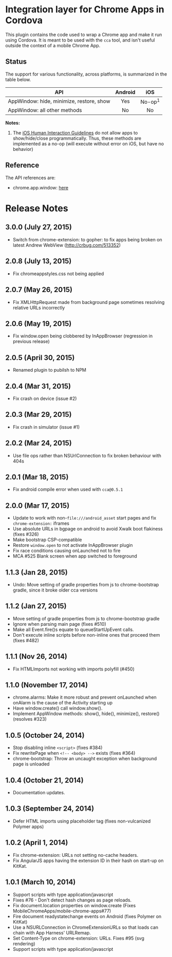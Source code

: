 # Integration layer for Chrome Apps in Cordova

This plugin contains the code used to wrap a Chrome app and make it run using
Cordova. It is meant to be used with the `cca` tool, and isn't useful outside
the context of a mobile Chrome App.

## Status

The support for various functionality, across platforms, is summarized in the table below.

| API | Android | iOS  |
| -------------- |:-------:|:----:|
| AppWindow: hide, minimize, restore, show | Yes     | No-op<sup>1</sup> |
| AppWindow: all other methods      | No      | No   |
**Notes:**

1. The [iOS Human Interaction Guidelines](https://developer.apple.com/library/ios/documentation/userexperience/conceptual/mobilehig/StartingStopping.html)
    do not allow apps to show/hide/close programmatically.
    Thus, these methods are implemented as a no-op
    (will execute without error on iOS, but have no behavior)

## Reference

The API references are:
- chrome.app.window: [here](https://developer.chrome.com/apps/app_window)

# Release Notes

## 3.0.0 (July 27, 2015)
- Switch from chrome-extension: to gopher: to fix apps being broken on latest Andrew WebView (http://crbug.com/513352)

## 2.0.8 (July 13, 2015)
- Fix chromeappstyles.css not being applied

## 2.0.7 (May 26, 2015)
- Fix XMLHttpRequest made from background page sometimes resolving relative URLs incorrectly

## 2.0.6 (May 19, 2015)
- Fix window.open being clobbered by InAppBrowser (regression in previous release)

## 2.0.5 (April 30, 2015)
- Renamed plugin to pubilsh to NPM

## 2.0.4 (Mar 31, 2015)
* Fix crash on device (issue #2)

## 2.0.3 (Mar 29, 2015)
* Fix crash in simulator (issue #1)

## 2.0.2 (Mar 24, 2015)
* Use file ops rather than NSUrlConnection to fix broken behaviour with 404s

## 2.0.1 (Mar 18, 2015)
* Fix android compile error when used with `cca@0.5.1`

## 2.0.0 (Mar 17, 2015)
* Update to work with non-`file:///android_asset` start pages and fix `chrome-extension:` iframes
* Use absolute URLs in bgpage on android to avoid Xwalk boot flakiness (fixes #326)
* Make bootstrap CSP-compatible
* Restore `window.open` to not activate InAppBrowser plugin
* Fix race conditions causing onLaunched not to fire
* MCA #525 Blank screen when app switched to foreground

## 1.1.3 (Jan 28, 2015)
* Undo: Move setting of gradle properties from js to chrome-bootstrap gradle, since it broke older cca versions

## 1.1.2 (Jan 27, 2015)
* Move setting of gradle properties from js to chrome-bootstrap gradle
* Ignore <!-- html --> when parsing main page (fixes #510)
* Make all Event.fire()s equate to queueStartUpEvent calls.
* Don't execute inline scripts before non-inline ones that proceed them (fixes #482)

## 1.1.1 (Nov 26, 2014)
* Fix HTMLImports not working with imports polyfill (#450)

## 1.1.0 (November 17, 2014)
* chrome.alarms: Make it more robust and prevent onLaunched when onAlarm is the cause of the Activity starting up
* Have window.create() call window.show().
* Implement AppWindow methods: show(), hide(), minimize(), restore() (resolves #323)

## 1.0.5 (October 24, 2014)
* Stop disabling inline `<script>` (fixes #384)
* Fix rewritePage when `<!-- <body> -->` exists (fixes #364)
* chrome-bootstrap: Throw an uncaught exception when background page is unloaded

## 1.0.4 (October 21, 2014)
* Documentation updates.

## 1.0.3 (September 24, 2014)
* Defer HTML imports using placeholder tag (fixes non-vulcanized Polymer apps)

## 1.0.2 (April 1, 2014)
* Fix chrome-extension: URLs not setting no-cache headers.
* Fix AngularJS apps having the extension ID in their hash on start-up on KitKat.

## 1.0.1 (March 10, 2014)
* Support scripts with type application/javascript
* Fixes #76 - Don't detect hash changes as page reloads.
* Fix document.location properties on window.create (Fixes MobileChromeApps/mobile-chrome-apps#77)
* Fire document readystatechange events on Android (fixes Polymer on KitKat)
* Use a NSURLConnection in ChromeExtensionURLs so that loads can chain with App Harness' URLRemap.
* Set Content-Type on chrome-extension: URLs. Fixes #95 (svg rendering)
* Support scripts with type application/javascript


